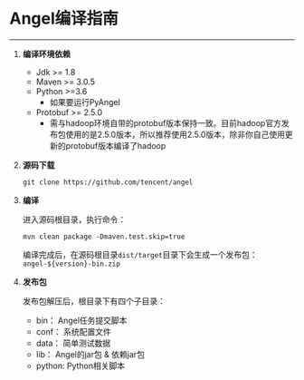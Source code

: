 # Angel编译指南

---

1. **编译环境依赖**
    * Jdk >= 1.8
    * Maven >= 3.0.5
    * Python >=3.6
	    * 如果要运行PyAngel
    * Protobuf >= 2.5.0
	    * 需与hadoop环境自带的protobuf版本保持一致。目前hadoop官方发布包使用的是2.5.0版本，所以推荐使用2.5.0版本，除非你自己使用更新的protobuf版本编译了hadoop

2. **源码下载**

	```git clone https://github.com/tencent/angel```

3. **编译**

	进入源码根目录，执行命令：

	```mvn clean package -Dmaven.test.skip=true```

	编译完成后，在源码根目录`dist/target`目录下会生成一个发布包：`angel-${version}-bin.zip`

4. **发布包**

	发布包解压后，根目录下有四个子目录：

	* bin：	Angel任务提交脚本
	* conf：	系统配置文件
	* data：	简单测试数据
	* lib：	Angel的jar包 & 依赖jar包
	* python: Python相关脚本
